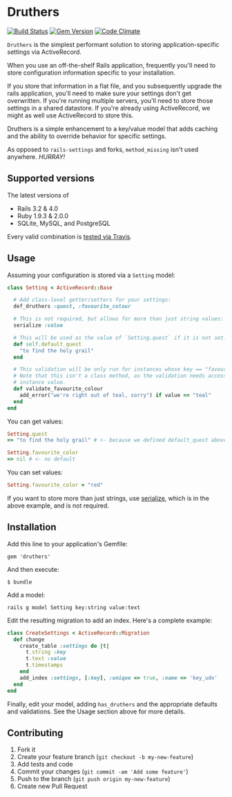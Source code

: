 # Druthers

[![Build Status](https://api.travis-ci.org/mceachen/druthers.png?branch=master)](https://travis-ci.org/mceachen/druthers)
[![Gem Version](https://badge.fury.io/rb/druthers.png)](http://rubygems.org/gems/druthers)
[![Code Climate](https://codeclimate.com/github/mceachen/druthers.png)](https://codeclimate.com/github/mceachen/druthers)

```Druthers``` is the simplest performant solution to storing application-specific settings via
ActiveRecord.

When you use an off-the-shelf Rails application, frequently you'll need to store
configuration information specific to your installation.

If you store that information in a flat file, and you subsequently upgrade the rails application,
you'll need to make sure your settings don't get overwritten. If you're running multiple servers,
you'll need to store those settings in a shared datastore. If you're already using ActiveRecord,
we might as well use ActiveRecord to store this.

Druthers is a simple enhancement to a key/value model that adds caching and the ability to override
behavior for specific settings.

As opposed to ```rails-settings``` and forks, ```method_missing``` isn't used anywhere. *HURRAY!*

## Supported versions

The latest versions of
* Rails 3.2 & 4.0
* Ruby 1.9.3 & 2.0.0
* SQLite, MySQL, and PostgreSQL

Every valid combination is [tested via Travis](https://travis-ci.org/mceachen/druthers).

## Usage

Assuming your configuration is stored via a ```Setting``` model:

```ruby
class Setting < ActiveRecord::Base

  # Add class-level getter/setters for your settings:
  def_druthers :quest, :favourite_colour

  # This is not required, but allows for more than just string values:
  serialize :value

  # This will be used as the value of `Setting.quest` if it is not set.
  def self.default_quest
    "to find the holy grail"
  end

  # This validation will be only run for instances whose key == "favourite_color"
  # Note that this isn't a class method, as the validation needs access to the
  # instance value.
  def validate_favourite_colour
    add_error("we're right out of teal, sorry") if value == "teal"
  end
end
```

You can get values:

```ruby
Setting.quest
=> "to find the holy grail" # <- because we defined default_quest above

Setting.favourite_color
=> nil # <- no default
```

You can set values:

```ruby
Setting.favourite_color = "red"
```

If you want to store more than just strings, use
[serialize](http://apidock.com/rails/ActiveRecord/AttributeMethods/Serialization/ClassMethods/serialize),
which is in the above example, and is not required.

## Installation

Add this line to your application's Gemfile:

```
gem 'druthers'
```

And then execute:

```
$ bundle
```

Add a model:

```
rails g model Setting key:string value:text
```

Edit the resulting migration to add an index. Here's a complete example:

```ruby
class CreateSettings < ActiveRecord::Migration
  def change
    create_table :settings do |t|
      t.string :key
      t.text :value
      t.timestamps
    end
    add_index :settings, [:key], :unique => true, :name => 'key_udx'
  end
end
```

Finally, edit your model, adding ```has_druthers``` and the appropriate defaults and validations.
See the Usage section above for more details.


## Contributing

1. Fork it
2. Create your feature branch (`git checkout -b my-new-feature`)
3. Add tests and code
4. Commit your changes (`git commit -am 'Add some feature'`)
5. Push to the branch (`git push origin my-new-feature`)
6. Create new Pull Request
